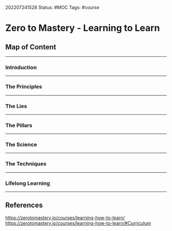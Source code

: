202207241528
Status: #MOC
Tags: #course

# Zero to Mastery - Learning to Learn
## Map of Content
---
### Introduction


---
### The Principles


___
### The Lies


---

### The Pillars


---
### The Science


___
### The Techniques


___
### Lifelong Learning


---
## References
https://zerotomastery.io/courses/learning-how-to-learn/
https://zerotomastery.io/courses/learning-how-to-learn/#Curriculum
